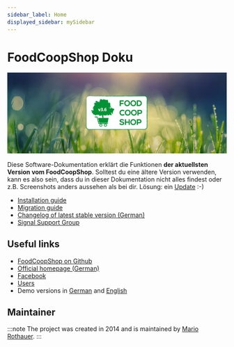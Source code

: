 ```yaml
---
sidebar_label: Home
displayed_sidebar: mySidebar
---
```


# FoodCoopShop Doku

![](https://raw.githubusercontent.com/foodcoopshop/foodcoopshop/main/webroot/files/images/sliders/demo-slider.jpg)

Diese Software-Dokumentation erklärt die Funktionen **der aktuellsten Version vom FoodCoopShop**. Solltest du eine ältere Version verwenden, kann es also sein, dass du in dieser Dokumentation nicht alles findest oder z.B. Screenshots anders aussehen als bei dir. Lösung: ein [Update](/dev/migration-guide) :-)

* [Installation guide](/dev/installation-guide)
* [Migration guide](/dev/migration-guide)
* [Changelog of latest stable version (German)](https://github.com/foodcoopshop/foodcoopshop/blob/main/CHANGELOG.md)
* [Signal Support Group](https://signal.group/#CjQKIBEXUVQCyyQu3-7kOgvPIuFDcAN_12WPTAWs4L8kkyGZEhBefC_uCkp2pqHpl8XljqlN)

## Useful links

* [FoodCoopShop on Github](https://github.com/foodcoopshop/foodcoopshop)
* [Official homepage (German)](https://www.foodcoopshop.com/)
* [Facebook](https://facebook.com/FoodCoopShop)
* [Users](/users)
* Demo versions in [German](https://demo-de.foodcoopshop.com) and [English](https://demo-en.foodcoopshop.com)

## Maintainer

:::note
The project was created in 2014 and is maintained by [Mario Rothauer](https://github.com/mrothauer).
:::